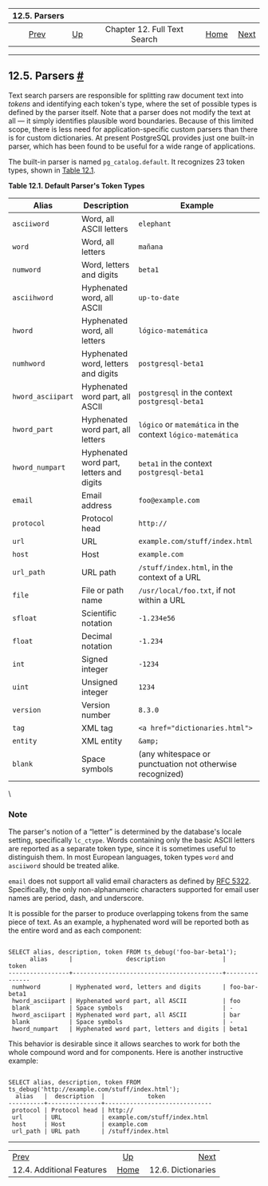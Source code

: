<!--?xml version="1.0" encoding="UTF-8" standalone="no"?-->

|                         12.5. Parsers                         |                                                      |                              |                                                       |                                                            |
| :-----------------------------------------------------------: | :--------------------------------------------------- | :--------------------------: | ----------------------------------------------------: | ---------------------------------------------------------: |
| [Prev](textsearch-features.html "12.4. Additional Features")  | [Up](textsearch.html "Chapter 12. Full Text Search") | Chapter 12. Full Text Search | [Home](index.html "PostgreSQL 17devel Documentation") |  [Next](textsearch-dictionaries.html "12.6. Dictionaries") |

***

## 12.5. Parsers [#](#TEXTSEARCH-PARSERS)

Text search parsers are responsible for splitting raw document text into *tokens* and identifying each token's type, where the set of possible types is defined by the parser itself. Note that a parser does not modify the text at all — it simply identifies plausible word boundaries. Because of this limited scope, there is less need for application-specific custom parsers than there is for custom dictionaries. At present PostgreSQL provides just one built-in parser, which has been found to be useful for a wide range of applications.

The built-in parser is named `pg_catalog.default`. It recognizes 23 token types, shown in [Table 12.1](textsearch-parsers.html#TEXTSEARCH-DEFAULT-PARSER "Table 12.1. Default Parser's Token Types").

**Table 12.1. Default Parser's Token Types**

| Alias             | Description                              | Example                                                     |
| ----------------- | ---------------------------------------- | ----------------------------------------------------------- |
| `asciiword`       | Word, all ASCII letters                  | `elephant`                                                  |
| `word`            | Word, all letters                        | `mañana`                                                    |
| `numword`         | Word, letters and digits                 | `beta1`                                                     |
| `asciihword`      | Hyphenated word, all ASCII               | `up-to-date`                                                |
| `hword`           | Hyphenated word, all letters             | `lógico-matemática`                                         |
| `numhword`        | Hyphenated word, letters and digits      | `postgresql-beta1`                                          |
| `hword_asciipart` | Hyphenated word part, all ASCII          | `postgresql` in the context `postgresql-beta1`              |
| `hword_part`      | Hyphenated word part, all letters        | `lógico` or `matemática` in the context `lógico-matemática` |
| `hword_numpart`   | Hyphenated word part, letters and digits | `beta1` in the context `postgresql-beta1`                   |
| `email`           | Email address                            | `foo@example.com`                                           |
| `protocol`        | Protocol head                            | `http://`                                                   |
| `url`             | URL                                      | `example.com/stuff/index.html`                              |
| `host`            | Host                                     | `example.com`                                               |
| `url_path`        | URL path                                 | `/stuff/index.html`, in the context of a URL                |
| `file`            | File or path name                        | `/usr/local/foo.txt`, if not within a URL                   |
| `sfloat`          | Scientific notation                      | `-1.234e56`                                                 |
| `float`           | Decimal notation                         | `-1.234`                                                    |
| `int`             | Signed integer                           | `-1234`                                                     |
| `uint`            | Unsigned integer                         | `1234`                                                      |
| `version`         | Version number                           | `8.3.0`                                                     |
| `tag`             | XML tag                                  | `<a href="dictionaries.html">`                              |
| `entity`          | XML entity                               | `&amp;`                                                     |
| `blank`           | Space symbols                            | (any whitespace or punctuation not otherwise recognized)    |

\

### Note

The parser's notion of a “letter” is determined by the database's locale setting, specifically `lc_ctype`. Words containing only the basic ASCII letters are reported as a separate token type, since it is sometimes useful to distinguish them. In most European languages, token types `word` and `asciiword` should be treated alike.

`email` does not support all valid email characters as defined by [RFC 5322](https://tools.ietf.org/html/rfc5322). Specifically, the only non-alphanumeric characters supported for email user names are period, dash, and underscore.

It is possible for the parser to produce overlapping tokens from the same piece of text. As an example, a hyphenated word will be reported both as the entire word and as each component:

```

SELECT alias, description, token FROM ts_debug('foo-bar-beta1');
      alias      |               description                |     token
-----------------+------------------------------------------+---------------
 numhword        | Hyphenated word, letters and digits      | foo-bar-beta1
 hword_asciipart | Hyphenated word part, all ASCII          | foo
 blank           | Space symbols                            | -
 hword_asciipart | Hyphenated word part, all ASCII          | bar
 blank           | Space symbols                            | -
 hword_numpart   | Hyphenated word part, letters and digits | beta1
```

This behavior is desirable since it allows searches to work for both the whole compound word and for components. Here is another instructive example:

```

SELECT alias, description, token FROM ts_debug('http://example.com/stuff/index.html');
  alias   |  description  |            token
----------+---------------+------------------------------
 protocol | Protocol head | http://
 url      | URL           | example.com/stuff/index.html
 host     | Host          | example.com
 url_path | URL path      | /stuff/index.html
```

***

|                                                               |                                                       |                                                            |
| :------------------------------------------------------------ | :---------------------------------------------------: | ---------------------------------------------------------: |
| [Prev](textsearch-features.html "12.4. Additional Features")  |  [Up](textsearch.html "Chapter 12. Full Text Search") |  [Next](textsearch-dictionaries.html "12.6. Dictionaries") |
| 12.4. Additional Features                                     | [Home](index.html "PostgreSQL 17devel Documentation") |                                         12.6. Dictionaries |
